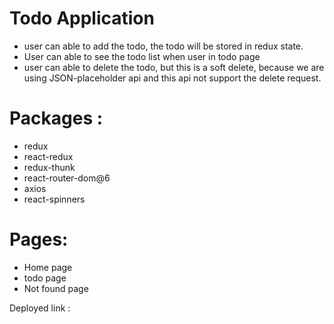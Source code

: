 # Todo Application

- user can able to add the todo, the todo will be stored in redux state.
- User can able to see the todo list when user in todo page
- user can able to delete the todo, but this is a soft delete, because we are using JSON-placeholder api and this api not support the delete request.

# Packages : 
- redux
- react-redux
- redux-thunk
- react-router-dom@6
- axios
- react-spinners


# Pages: 
- Home page 
- todo page
- Not found page

Deployed link : 
